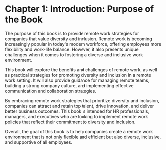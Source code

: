 Chapter 1: Introduction: Purpose of the Book
============================================

The purpose of this book is to provide remote work strategies for companies that value diversity and inclusion. Remote work is becoming increasingly popular in today's modern workforce, offering employees more flexibility and work-life balance. However, it also presents unique challenges when it comes to fostering a diverse and inclusive work environment.

This book will explore the benefits and challenges of remote work, as well as practical strategies for promoting diversity and inclusion in a remote work setting. It will also provide guidance for managing remote teams, building a strong company culture, and implementing effective communication and collaboration strategies.

By embracing remote work strategies that prioritize diversity and inclusion, companies can attract and retain top talent, drive innovation, and deliver better business outcomes. This book is intended for HR professionals, managers, and executives who are looking to implement remote work policies that reflect their commitment to diversity and inclusion.

Overall, the goal of this book is to help companies create a remote work environment that is not only flexible and efficient but also diverse, inclusive, and supportive of all employees.


